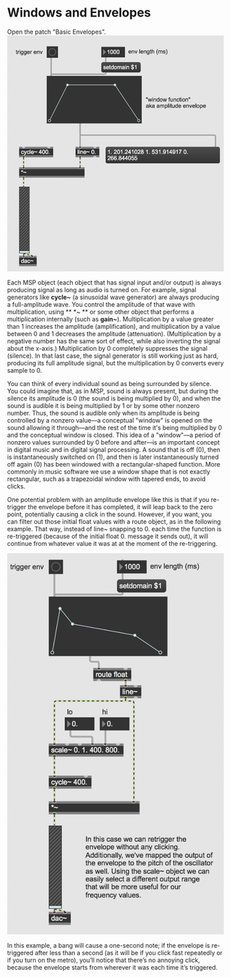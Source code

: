 Windows and Envelopes
=====================

Open the patch "Basic Envelopes".
<img src="basicenv.png">

Each MSP object (each object that has signal input and/or output) is always producing signal as long as audio is turned on. For example, signal generators like **cycle~** (a sinusoidal wave generator) are always producing a full-amplitude wave. You control the amplitude of that wave with multiplication, using ** *~ ** or some other object that performs a multiplication internally (such as **gain~**). Multiplication by a value greater than 1 increases the amplitude (amplification), and multiplication by a value between 0 and 1 decreases the amplitude (attenuation). (Multiplication by a negative number has the same sort of effect, while also inverting the signal about the x-axis.) Multiplication by 0 completely suppresses the signal (silence). In that last case, the signal generator is still working just as hard, producing its full amplitude signal, but the multiplication by 0 converts every sample to 0.

You can think of every individual sound as being surrounded by silence. You could imagine that, as in MSP, sound is always present, but during the silence its amplitude is 0 (the sound is being multiplied by 0), and when the sound is audible it is being multiplied by 1 or by some other nonzero number. Thus, the sound is audible only when its amplitude is being controlled by a nonzero value––a conceptual "window" is opened on the sound allowing it through––and the rest of the time it's being multiplied by 0 and the conceptual window is closed. This idea of a "window"––a period of nonzero values surrounded by 0 before and after––is an important concept in digital music and in digital signal processing. A sound that is off (0), then is instantaneously switched on (1), and then is later instantaneously turned off again (0) has been windowed with a rectangular-shaped function. More commonly in music software we use a window shape that is not exactly rectangular, such as a trapezoidal window with tapered ends, to avoid clicks.

One potential problem with an amplitude envelope like this is that if you re-trigger the envelope before it has completed, it will leap back to the zero point, potentially causing a click in the sound. However, if you want, you can filter out those initial float values with a route object, as in the following example. That way, instead of line~ snapping to 0. each time the function is re-triggered (because of the initial float 0. message it sends out), it will continue from whatever value it was at at the moment of the re-triggering.

<img src="envnoclick.png">

In this example, a bang will cause a one-second note; if the envelope is re-triggered after less than a second (as it will be if you click fast repeatedly or if you turn on the metro), you’ll notice that there’s no annoying click, because the envelope starts from wherever it was each time it’s triggered.

